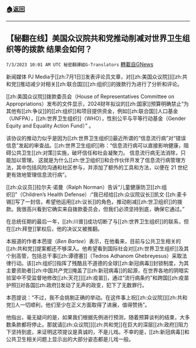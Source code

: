 ###  [:house:返回](README.md)
---


## 【秘翻在线】美国众议院共和党推动削减对世界卫生组织等的拨款 结果会如何？
`7/3/2023 10:01 AM UTC 秘密翻譯組G-Translators` [轉載自GNews](https://gnews.org/articles/1432910)

新闻媒体 PJ Media于[[zh:7月1日]]发表评论员文章，对[[zh:美国众议院]][[zh:共和党]]推动减少对相关[[zh:联合国]][[zh:组织]]的拨款行为进行了分析和评论。

[[zh:美国众议院]]拨款委员会（House of Representatives Committee on Appropriations）发布的文件显示，2024财年拟议的[[zh:国家]]预算明确禁止“为其他有[[zh:争议]]的[[zh:组织]]和项目提供资金，例如[[zh:联合国]]人口基金（UNFPA），[[zh:世界卫生组织]]（WHO），性别公平与平等行动基金（Gender Equity and Equality Action Fund）” 。

该协议的推动力似乎是因为[[zh:世界卫生组织]]最近所谓的“信息流行病”对“错误信息”发起的审查战。[[zh:世界卫生组织]]称：“信息流行病可以直接影响健康，阻碍公共卫生[[zh:对策]]实施，破坏信任和社会凝聚力。 信息流行病无法消除，只能加以管理。 这就是为什么[[zh:世卫组织]]和合作伙伴开发了信息流行病管理方法，其中包括风险沟通和社区参与，并添加了额外的工具和方法，以便在 21 世纪更有效地管理信息流行病”。

[[zh:众议员]]拉尔夫·诺曼（Ralph Norman）告诉“儿童健康防卫[[zh:组织]]”（Children’s Health Defense）:“我已经给[[zh:众议院议长]]凯文·[[zh:麦卡锡]]写了一封信，希望他运用[[zh:议长]]的角色，推动削减[[zh:世卫组织]]的拨款。我很高兴看到它确实来自拨款委员会，但我们必须坚持到底，确保它通过。”

在总统任期的最后一年，[[zh:川普]]成功切断了与[[zh:世界卫生组织]]的联系，但在[[zh:拜登]]掌权后，他的决议又被推翻。

本报道的作者本芭提（_Ben Bartee_）表示，在他看来，目前与公共卫生相关的[[zh:共和党]]提案都还不够深入。他希望看到国际社会对[[zh:世界卫生组织]]及其个别高管，包括总干事[[zh:谭德塞]]（Tedros Adhanom Ghebreyesus）采取法律行动。该[[zh:组织]]指挥了残酷且不道德的全球[[zh:新冠病毒]]封锁制度，为其主要资助者[[zh:中国共产党]]掩盖了[[zh:新冠病毒]]的起源，在世界各地的阴暗实验室中不受监督地修改[[zh:天花]][[zh:疫苗]]，通过“流行病条约”和跨国[[zh:疫苗护照]]对各国[[zh:政府]]发动了无声的政变，犯下了无数罪行。

本芭提说：“不过，我不会挑剔正确的举动。在这件事上祝[[zh:众议院]][[zh:共和党]]人一切顺利，他们至少在正义方面取得了进展，值得赞扬”。

他指出，毫无疑问的是，如果我们根据先例进行预测，随着预算谈判的结束，大多数条款都将停止。那就请[[zh:众议院]][[zh:共和党]]在巨大的深层[[zh:政府]]阻力下坚持到底，来证明这项提议是真诚的，不是儿戏。不幸的是，[[zh:新冠病毒]]和公共卫生相关问题上显示出的大部分姿态都是儿戏一般。
